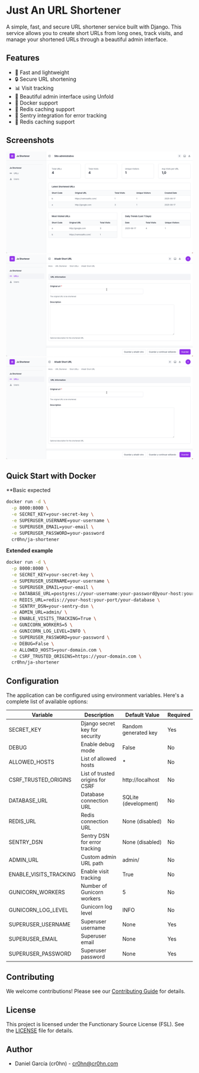 # Just An URL Shortener

A simple, fast, and secure URL shortener service built with Django. This service allows you to create short URLs from long ones, track visits, and manage your shortened URLs through a beautiful admin interface.

## Features

- 🚀 Fast and lightweight
- 🔒 Secure URL shortening
- 📊 Visit tracking
- 🎨 Beautiful admin interface using Unfold
- 🐳 Docker support
- 🔄 Redis caching support
- 📝 Sentry integration for error tracking
- 🔄 Redis caching support

## Screenshots

![Screenshot 1](./screenshots/sc-1.png)
![Screenshot 1](./screenshots/sc-2.png)
![Screenshot 1](./screenshots/sc-2.png)


## Quick Start with Docker

**Basic expected

```bash
docker run -d \
  -p 8000:8000 \
  -e SECRET_KEY=your-secret-key \
  -e SUPERUSER_USERNAME=your-username \
  -e SUPERUSER_EMAIL=your-email \
  -e SUPERUSER_PASSWORD=your-password
  cr0hn/ja-shortener
```

**Extended example**

```bash
docker run -d \
  -p 8000:8000 \
  -e SECRET_KEY=your-secret-key \
  -e SUPERUSER_USERNAME=your-username \
  -e SUPERUSER_EMAIL=your-email \
  -e DATABASE_URL=postgres://your-username:your-password@your-host:your-port/your-database \
  -e REDIS_URL=redis://your-host:your-port/your-database \
  -e SENTRY_DSN=your-sentry-dsn \
  -e ADMIN_URL=admin/ \
  -e ENABLE_VISITS_TRACKING=True \
  -e GUNICORN_WORKERS=5 \
  -e GUNICORN_LOG_LEVEL=INFO \
  -e SUPERUSER_PASSWORD=your-password \
  -e DEBUG=False \
  -e ALLOWED_HOSTS=your-domain.com \
  -e CSRF_TRUSTED_ORIGINS=https://your-domain.com \
  cr0hn/ja-shortener
```

## Configuration


The application can be configured using environment variables. Here's a complete list of available options:

| Variable | Description | Default Value | Required |
|----------|-------------|---------------|----------|
| SECRET_KEY | Django secret key for security | Random generated key | Yes |
| DEBUG | Enable debug mode | False | No |
| ALLOWED_HOSTS | List of allowed hosts | * | No |
| CSRF_TRUSTED_ORIGINS | List of trusted origins for CSRF | http://localhost | No |
| DATABASE_URL | Database connection URL | SQLite (development) | No |
| REDIS_URL | Redis connection URL | None (disabled) | No |
| SENTRY_DSN | Sentry DSN for error tracking | None (disabled) | No |
| ADMIN_URL | Custom admin URL path | admin/ | No |
| ENABLE_VISITS_TRACKING | Enable visit tracking | True | No |
| GUNICORN_WORKERS | Number of Gunicorn workers | 5 | No |
| GUNICORN_LOG_LEVEL | Gunicorn log level | INFO | No |
| SUPERUSER_USERNAME | Superuser username | None | Yes |
| SUPERUSER_EMAIL | Superuser email | None | Yes |
| SUPERUSER_PASSWORD | Superuser password | None | Yes |

## Contributing

We welcome contributions! Please see our [Contributing Guide](CONTRIBUTING.md) for details.

## License

This project is licensed under the Functionary Source License (FSL). See the [LICENSE](LICENSE) file for details.

## Author

- Daniel García (cr0hn) - cr0hn@cr0hn.com











